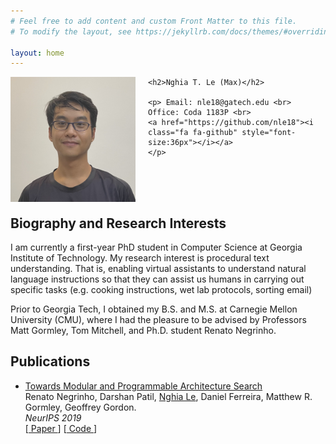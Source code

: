 ```yaml
---
# Feel free to add content and custom Front Matter to this file.
# To modify the layout, see https://jekyllrb.com/docs/themes/#overriding-theme-defaults

layout: home
---
```

<head>
	<link rel="stylesheet" href="https://cdnjs.cloudflare.com/ajax/libs/font-awesome/4.7.0/css/font-awesome.min.css">
</head>

<div id="container" style="padding-bottom: 50px;">
	<img src="headshot.jpg" width="200" height="200" style="padding-right: 20px; float: left;">

	<h2>Nghia T. Le (Max)</h2>

	<p> Email: nle18@gatech.edu <br>
	Office: Coda 1183P <br>
	<a href="https://github.com/nle18"><i class="fa fa-github" style="font-size:36px"></i></a>
	</p>
</div>

<h2>Biography and Research Interests</h2>

<p>I am currently a first-year PhD student in Computer Science at Georgia Institute of Technology.
	My research interest is procedural text understanding. That is, enabling virtual assistants
	to understand natural language instructions so that they can assist us humans in
	carrying out specific tasks (e.g. cooking instructions, wet lab protocols, sorting email)</p>

<p>Prior to Georgia Tech, I obtained my B.S. and M.S. at Carnegie Mellon University (CMU),
	where I had the pleasure to be advised by Professors Matt Gormley, Tom Mitchell,
	and Ph.D. student Renato Negrinho.
</p>

<h2>Publications</h2>

<ul>
	<li>
		<p><a href="https://proceedings.neurips.cc/paper/2019/file/4ab50afd6dcc95fcba76d0fe04295632-Paper.pdf">
				Towards Modular and Programmable Architecture Search
			</a><br>
		Renato Negrinho, Darshan Patil, <u>Nghia Le</u>, Daniel Ferreira, Matthew R. Gormley,
			Geoffrey Gordon.<br>
		<em>NeurIPS 2019</em><br>
		[<a href="https://proceedings.neurips.cc/paper/2019/file/4ab50afd6dcc95fcba76d0fe04295632-Paper.pdf">
				Paper
			</a>] [<a href="https://github.com/negrinho/deep_architect">
				Code
			</a>] </p>
	</li>
</ul>